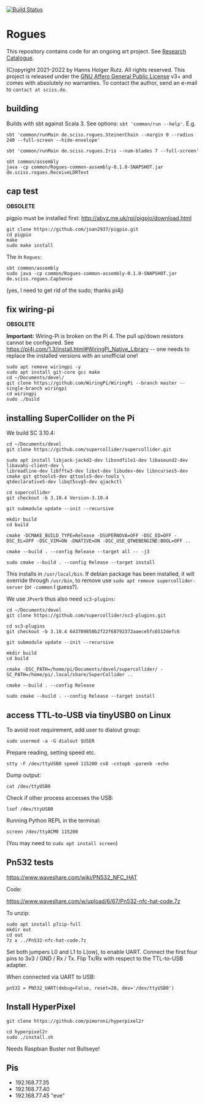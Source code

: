 [![Build Status](https://github.com/Sciss/Rogues/workflows/Scala%20CI/badge.svg?branch=main)](https://github.com/Sciss/Rogues/actions?query=workflow%3A%22Scala+CI%22)

# Rogues

This repository contains code for an ongoing art project. See [Research Catalogue](https://www.researchcatalogue.net/view/1437680/1437681).

(C)opyright 2021–2022 by Hanns Holger Rutz. All rights reserved. This project is released under the
[GNU Affero General Public License](https://github.comt/Sciss/Rogues/blob/main/LICENSE) v3+ and
comes with absolutely no warranties.
To contact the author, send an e-mail to `contact at sciss.de`.

## building

Builds with sbt against Scala 3. See options: `sbt 'common/run --help'`. E.g.

    sbt 'common/runMain de.sciss.rogues.SteinerChain --margin 0 --radius 240 --full-screen --hide-envelope'

    sbt 'common/runMain de.sciss.rogues.Iris --num-blades 7 --full-screen'

    sbt common/assembly
    java -cp common/Rogues-common-assembly-0.1.0-SNAPSHOT.jar de.sciss.rogues.ReceiveLDRText

## cap test

__OBSOLETE__

pigpio must be installed first: http://abyz.me.uk/rpi/pigpio/download.html

    git clone https://github.com/joan2937/pigpio.git
    cd pigpio
    make
    sudo make install

The in `Rogues`:

    sbt common/assembly
    sudo java -cp common/Rogues-common-assembly-0.1.0-SNAPSHOT.jar de.sciss.rogues.CapSense

(yes, I need to get rid of the sudo; thanks pi4j)

## fix wiring-pi

__OBSOLETE__

__Important:__ Wiring-Pi is broken on the Pi 4. The pull up/down resistors cannot be configured.
See https://pi4j.com/1.3/install.html#WiringPi_Native_Library -- one needs to replace the installed versions
with an unofficial one!

    sudo apt remove wiringpi -y
    sudo apt install git-core gcc make
    cd ~/Documents/devel/
    git clone https://github.com/WiringPi/WiringPi --branch master --single-branch wiringpi
    cd wiringpi
    sudo ./build

## installing SuperCollider on the Pi

We build SC 3.10.4:

```
cd ~/Documents/devel
git clone https://github.com/supercollider/supercollider.git

sudo apt install libjack-jackd2-dev libsndfile1-dev libasound2-dev libavahi-client-dev \
libreadline-dev libfftw3-dev libxt-dev libudev-dev libncurses5-dev cmake git qttools5-dev qttools5-dev-tools \
qtdeclarative5-dev libqt5svg5-dev qjackctl

cd supercollider
git checkout -b 3.10.4 Version-3.10.4

git submodule update --init --recursive

mkdir build
cd build

cmake -DCMAKE_BUILD_TYPE=Release -DSUPERNOVA=OFF -DSC_ED=OFF -DSC_EL=OFF -DSC_VIM=ON -DNATIVE=ON -DSC_USE_QTWEBENGINE:BOOL=OFF ..

cmake --build . --config Release --target all -- -j3

sudo cmake --build . --config Release --target install
```

This installs in `/usr/local/bin`. If debian package has been installed, it will override through `/usr/bin`,
to remove use `sudo apt remove supercollider-server` (or `-common` I guess?).

We use `JPverb` thus also need `sc3-plugins`:

```
cd ~/Documents/devel
git clone https://github.com/supercollider/sc3-plugins.git

cd sc3-plugins
git checkout -b 3.10.4 643709850b2f22f68792372aaece5fc6512defc6

git submodule update --init --recursive

mkdir build
cd build

cmake -DSC_PATH=/home/pi/Documents/devel/supercollider/ -SC_PATH=/home/pi/.local/share/SuperCollider ..

cmake --build . --config Release

sudo cmake --build . --config Release --target install

```

## access TTL-to-USB via tinyUSB0 on Linux

To avoid root requirement, add user to dialout group:

    sudo usermod -a -G dialout $USER

Prepare reading, setting speed etc.

    stty -F /dev/ttyUSB0 speed 115200 cs8 -cstopb -parenb -echo

Dump output:

    cat /dev/ttyUSB0

Check if other process accesses the USB:

    lsof /dev/ttyUSB0

Running Python REPL in the terminal:

    screen /dev/ttyACM0 115200

(You may need to `sudo apt install screen`)

## Pn532 tests

https://www.waveshare.com/wiki/PN532_NFC_HAT

Code:

https://www.waveshare.com/w/upload/6/67/Pn532-nfc-hat-code.7z

To unzip: 

    sudo apt install p7zip-full
    mkdir out
    cd out
    7z x ../Pn532-nfc-hat-code.7z

Set both jumpers L0 and L1 to L(ow), to enable UART. Connect the first four pins
to 3v3 / GND / Rx / Tx. Flip Tx/Rx with respect to the TTL-to-USB adapter.

When connected via UART to USB:

```
pn532 = PN532_UART(debug=False, reset=20, dev='/dev/ttyUSB0')
```

## Install HyperPixel

    git clone https://github.com/pimoroni/hyperpixel2r

    cd hyperpixel2r
    sudo ./install.sh

Needs Raspbian Buster not Bullseye!

## Pis

- 192.168.77.35
- 192.168.77.40
- 192.168.77.45 "eve"
